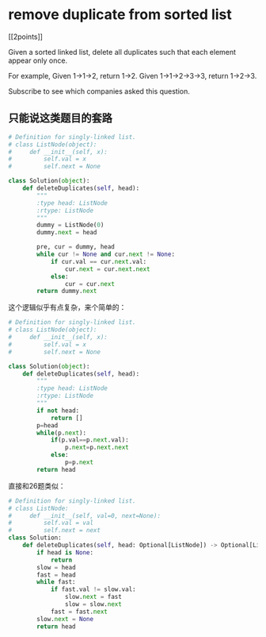 # remove duplicate from sorted list

[[2points]]

Given a sorted linked list, delete all duplicates such that each element appear only once.

For example,
Given 1->1->2, return 1->2.
Given 1->1->2->3->3, return 1->2->3.

Subscribe to see which companies asked this question.

## 只能说这类题目的套路

```python
# Definition for singly-linked list.
# class ListNode(object):
#     def __init__(self, x):
#         self.val = x
#         self.next = None

class Solution(object):
    def deleteDuplicates(self, head):
        """
        :type head: ListNode
        :rtype: ListNode
        """
        dummy = ListNode(0)
        dummy.next = head

        pre, cur = dummy, head
        while cur != None and cur.next != None:
            if cur.val == cur.next.val:
                cur.next = cur.next.next
            else:
                cur = cur.next
        return dummy.next
```

这个逻辑似乎有点复杂，来个简单的：

```Python
# Definition for singly-linked list.
# class ListNode(object):
#     def __init__(self, x):
#         self.val = x
#         self.next = None

class Solution(object):
    def deleteDuplicates(self, head):
        """
        :type head: ListNode
        :rtype: ListNode
        """
        if not head:
            return []
        p=head
        while(p.next):
            if(p.val==p.next.val):
                p.next=p.next.next
            else:
                p=p.next
        return head
```

直接和26题类似：

```python
# Definition for singly-linked list.
# class ListNode:
#     def __init__(self, val=0, next=None):
#         self.val = val
#         self.next = next
class Solution:
    def deleteDuplicates(self, head: Optional[ListNode]) -> Optional[ListNode]:
        if head is None:
            return 
        slow = head
        fast = head
        while fast:
            if fast.val != slow.val:
                slow.next = fast
                slow = slow.next
            fast = fast.next
        slow.next = None
        return head
        
```

